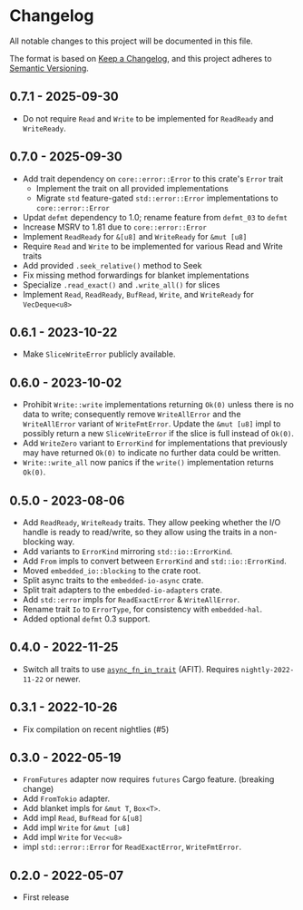 # Changelog

All notable changes to this project will be documented in this file.

The format is based on [Keep a Changelog](https://keepachangelog.com/en/1.0.0/),
and this project adheres to [Semantic Versioning](https://semver.org/spec/v2.0.0.html).

## 0.7.1 - 2025-09-30

- Do not require `Read` and `Write` to be implemented for `ReadReady` and `WriteReady`.

## 0.7.0 - 2025-09-30

- Add trait dependency on `core::error::Error` to this crate's `Error` trait
  - Implement the trait on all provided implementations
  - Migrate `std` feature-gated `std::error::Error` implementations to `core::error::Error`
- Updat `defmt` dependency to 1.0; rename feature from `defmt_03` to `defmt`
- Increase MSRV to 1.81 due to `core::error::Error`
- Implement `ReadReady` for `&[u8]` and `WriteReady` for `&mut [u8]`
- Require `Read` and `Write` to be implemented for various Read and Write traits
- Add provided `.seek_relative()` method to Seek
- Fix missing method forwardings for blanket implementations
- Specialize `.read_exact()` and `.write_all()` for slices
- Implement `Read`, `ReadReady`, `BufRead`, `Write`, and `WriteReady` for `VecDeque<u8>`

## 0.6.1 - 2023-10-22

- Make `SliceWriteError` publicly available.

## 0.6.0 - 2023-10-02

- Prohibit `Write::write` implementations returning `Ok(0)` unless there is no
  data to write; consequently remove `WriteAllError` and the `WriteAllError`
  variant of `WriteFmtError`. Update the `&mut [u8]` impl to possibly return
  a new `SliceWriteError` if the slice is full instead of `Ok(0)`.
- Add `WriteZero` variant to `ErrorKind` for implementations that previously
  may have returned `Ok(0)` to indicate no further data could be written.
- `Write::write_all` now panics if the `write()` implementation returns `Ok(0)`.

## 0.5.0 - 2023-08-06

- Add `ReadReady`, `WriteReady` traits. They allow peeking whether the I/O handle is ready to read/write, so they allow using the traits in a non-blocking way.
- Add variants to `ErrorKind` mirroring `std::io::ErrorKind`.
- Add `From` impls to convert between `ErrorKind` and `std::io::ErrorKind`.
- Moved `embedded_io::blocking` to the crate root.
- Split async traits to the `embedded-io-async` crate.
- Split trait adapters to the `embedded-io-adapters` crate.
- Add `std::error` impls for `ReadExactError` & `WriteAllError`.
- Rename trait `Io` to `ErrorType`, for consistency with `embedded-hal`.
- Added optional `defmt` 0.3 support.

## 0.4.0 - 2022-11-25

- Switch all traits to use [`async_fn_in_trait`](https://blog.rust-lang.org/inside-rust/2022/11/17/async-fn-in-trait-nightly.html) (AFIT). Requires `nightly-2022-11-22` or newer.

## 0.3.1 - 2022-10-26

- Fix compilation on recent nightlies (#5)

## 0.3.0 - 2022-05-19

- `FromFutures` adapter now requires `futures` Cargo feature. (breaking change)
- Add `FromTokio` adapter.
- Add blanket impls for `&mut T`, `Box<T>`.
- Add impl `Read`, `BufRead` for `&[u8]`
- Add impl `Write` for `&mut [u8]`
- Add impl `Write` for `Vec<u8>`
- impl `std::error::Error` for `ReadExactError`, `WriteFmtError`.

## 0.2.0 - 2022-05-07

- First release
